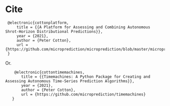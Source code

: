 
# Cite 


     @electronic{cottonplatform,
         title = {{A Platform for Assessing and Combining Autonomous Shrot-Horizon Distributional Predictions}},
         year = {2021},
         author = {Peter Cotton},
         url = {https://github.com/microprediction/microprediction/blob/master/microprediction_platform.pdf}
     }
 
Or. 
 
        @electronic{cottontimemachines,
           title = {{Timemachines: A Python Package for Creating and Assessing Autonomous Time-Series Prediction Algorithms}},
           year = {2021},
           author = {Peter Cotton},
           url = {https://github.com/microprediction/timemachines}
       }
